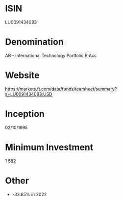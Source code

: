 # ISIN
LU0091434083

# Denomination
AB - International Technology Portfolio B Acc

# Website
https://markets.ft.com/data/funds/tearsheet/summary?s=LU0091434083:USD

# Inception
02/10/1995

# Minimum Investment
1 582

# Other
* -33.65% in 2022
